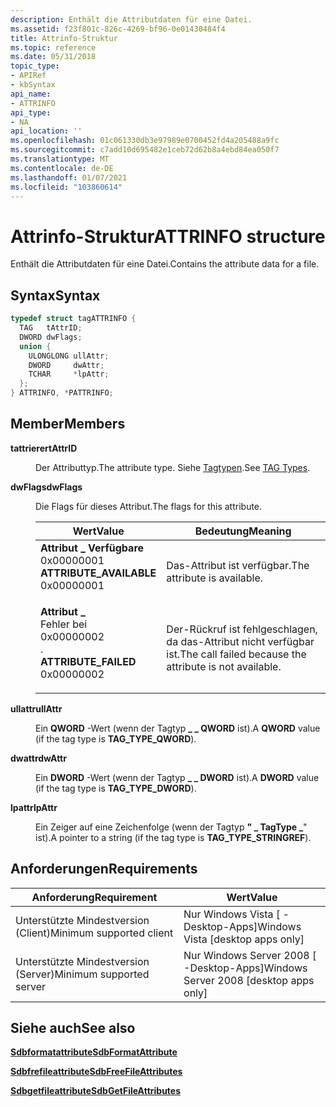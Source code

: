 ```yaml
---
description: Enthält die Attributdaten für eine Datei.
ms.assetid: f23f801c-826c-4269-bf96-0e01430484f4
title: Attrinfo-Struktur
ms.topic: reference
ms.date: 05/31/2018
topic_type:
- APIRef
- kbSyntax
api_name:
- ATTRINFO
api_type:
- NA
api_location: ''
ms.openlocfilehash: 01c061330db3e97989e0700452fd4a205488a9fc
ms.sourcegitcommit: c7add10d695482e1ceb72d62b8a4ebd84ea050f7
ms.translationtype: MT
ms.contentlocale: de-DE
ms.lasthandoff: 01/07/2021
ms.locfileid: "103860614"
---
```

# <a name="attrinfo-structure"></a><span data-ttu-id="76aaa-103">Attrinfo-Struktur</span><span class="sxs-lookup"><span data-stu-id="76aaa-103">ATTRINFO structure</span></span>

<span data-ttu-id="76aaa-104">Enthält die Attributdaten für eine Datei.</span><span class="sxs-lookup"><span data-stu-id="76aaa-104">Contains the attribute data for a file.</span></span>

## <a name="syntax"></a><span data-ttu-id="76aaa-105">Syntax</span><span class="sxs-lookup"><span data-stu-id="76aaa-105">Syntax</span></span>


```C++
typedef struct tagATTRINFO {
  TAG   tAttrID;
  DWORD dwFlags;
  union {
    ULONGLONG ullAttr;
    DWORD     dwAttr;
    TCHAR     *lpAttr;
  };
} ATTRINFO, *PATTRINFO;
```



## <a name="members"></a><span data-ttu-id="76aaa-106">Member</span><span class="sxs-lookup"><span data-stu-id="76aaa-106">Members</span></span>

<dl> <dt>

<span data-ttu-id="76aaa-107">**tattrierer**</span><span class="sxs-lookup"><span data-stu-id="76aaa-107">**tAttrID**</span></span>
</dt> <dd>

<span data-ttu-id="76aaa-108">Der Attributtyp.</span><span class="sxs-lookup"><span data-stu-id="76aaa-108">The attribute type.</span></span> <span data-ttu-id="76aaa-109">Siehe [Tagtypen](tag-types.md).</span><span class="sxs-lookup"><span data-stu-id="76aaa-109">See [TAG Types](tag-types.md).</span></span>

</dd> <dt>

<span data-ttu-id="76aaa-110">**dwFlags**</span><span class="sxs-lookup"><span data-stu-id="76aaa-110">**dwFlags**</span></span>
</dt> <dd>

<span data-ttu-id="76aaa-111">Die Flags für dieses Attribut.</span><span class="sxs-lookup"><span data-stu-id="76aaa-111">The flags for this attribute.</span></span>



| <span data-ttu-id="76aaa-112">Wert</span><span class="sxs-lookup"><span data-stu-id="76aaa-112">Value</span></span>                                                                                                                                                                                                                                           | <span data-ttu-id="76aaa-113">Bedeutung</span><span class="sxs-lookup"><span data-stu-id="76aaa-113">Meaning</span></span>                                                            |
|-------------------------------------------------------------------------------------------------------------------------------------------------------------------------------------------------------------------------------------------------|--------------------------------------------------------------------|
| <span id="ATTRIBUTE_AVAILABLE"></span><span id="attribute_available"></span><dl> <span data-ttu-id="76aaa-114"><dt>**Attribut \_ Verfügbare**</dt> <dt>0x00000001</dt></span><span class="sxs-lookup"><span data-stu-id="76aaa-114"><dt>**ATTRIBUTE\_AVAILABLE**</dt> <dt>0x00000001</dt></span></span> </dl> | <span data-ttu-id="76aaa-115">Das-Attribut ist verfügbar.</span><span class="sxs-lookup"><span data-stu-id="76aaa-115">The attribute is available.</span></span><br/>                             |
| <span id="ATTRIBUTE_FAILED"></span><span id="attribute_failed"></span><dl> <span data-ttu-id="76aaa-116"><dt>**Attribut \_**</dt>Fehler bei <dt>0x00000002</dt> .</span><span class="sxs-lookup"><span data-stu-id="76aaa-116"><dt>**ATTRIBUTE\_FAILED**</dt> <dt>0x00000002</dt></span></span> </dl>          | <span data-ttu-id="76aaa-117">Der-Rückruf ist fehlgeschlagen, da das-Attribut nicht verfügbar ist.</span><span class="sxs-lookup"><span data-stu-id="76aaa-117">The call failed because the attribute is not available.</span></span><br/> |



 

</dd> <dt>

<span data-ttu-id="76aaa-118">**ullattr**</span><span class="sxs-lookup"><span data-stu-id="76aaa-118">**ullAttr**</span></span>
</dt> <dd>

<span data-ttu-id="76aaa-119">Ein **QWORD** -Wert (wenn der Tagtyp **\_ \_ QWORD** ist).</span><span class="sxs-lookup"><span data-stu-id="76aaa-119">A **QWORD** value (if the tag type is **TAG\_TYPE\_QWORD**).</span></span>

</dd> <dt>

<span data-ttu-id="76aaa-120">**dwattr**</span><span class="sxs-lookup"><span data-stu-id="76aaa-120">**dwAttr**</span></span>
</dt> <dd>

<span data-ttu-id="76aaa-121">Ein **DWORD** -Wert (wenn der Tagtyp **\_ \_ DWORD** ist).</span><span class="sxs-lookup"><span data-stu-id="76aaa-121">A **DWORD** value (if the tag type is **TAG\_TYPE\_DWORD**).</span></span>

</dd> <dt>

<span data-ttu-id="76aaa-122">**lpattr**</span><span class="sxs-lookup"><span data-stu-id="76aaa-122">**lpAttr**</span></span>
</dt> <dd>

<span data-ttu-id="76aaa-123">Ein Zeiger auf eine Zeichenfolge (wenn der Tagtyp **" \_ TagType \_**" ist).</span><span class="sxs-lookup"><span data-stu-id="76aaa-123">A pointer to a string (if the tag type is **TAG\_TYPE\_STRINGREF**).</span></span>

</dd> </dl>

## <a name="requirements"></a><span data-ttu-id="76aaa-124">Anforderungen</span><span class="sxs-lookup"><span data-stu-id="76aaa-124">Requirements</span></span>



| <span data-ttu-id="76aaa-125">Anforderung</span><span class="sxs-lookup"><span data-stu-id="76aaa-125">Requirement</span></span> | <span data-ttu-id="76aaa-126">Wert</span><span class="sxs-lookup"><span data-stu-id="76aaa-126">Value</span></span> |
|-------------------------------------|------------------------------------------------------|
| <span data-ttu-id="76aaa-127">Unterstützte Mindestversion (Client)</span><span class="sxs-lookup"><span data-stu-id="76aaa-127">Minimum supported client</span></span><br/> | <span data-ttu-id="76aaa-128">Nur Windows Vista \[ -Desktop-Apps\]</span><span class="sxs-lookup"><span data-stu-id="76aaa-128">Windows Vista \[desktop apps only\]</span></span><br/>       |
| <span data-ttu-id="76aaa-129">Unterstützte Mindestversion (Server)</span><span class="sxs-lookup"><span data-stu-id="76aaa-129">Minimum supported server</span></span><br/> | <span data-ttu-id="76aaa-130">Nur Windows Server 2008 \[ -Desktop-Apps\]</span><span class="sxs-lookup"><span data-stu-id="76aaa-130">Windows Server 2008 \[desktop apps only\]</span></span><br/> |



## <a name="see-also"></a><span data-ttu-id="76aaa-131">Siehe auch</span><span class="sxs-lookup"><span data-stu-id="76aaa-131">See also</span></span>

<dl> <dt>

[<span data-ttu-id="76aaa-132">**Sdbformatattribute**</span><span class="sxs-lookup"><span data-stu-id="76aaa-132">**SdbFormatAttribute**</span></span>](sdbformatattribute.md)
</dt> <dt>

[<span data-ttu-id="76aaa-133">**Sdbfrefileattribute**</span><span class="sxs-lookup"><span data-stu-id="76aaa-133">**SdbFreeFileAttributes**</span></span>](sdbfreefileattributes.md)
</dt> <dt>

[<span data-ttu-id="76aaa-134">**Sdbgetfileattribute**</span><span class="sxs-lookup"><span data-stu-id="76aaa-134">**SdbGetFileAttributes**</span></span>](sdbgetfileattributes.md)
</dt> </dl>

 

 




